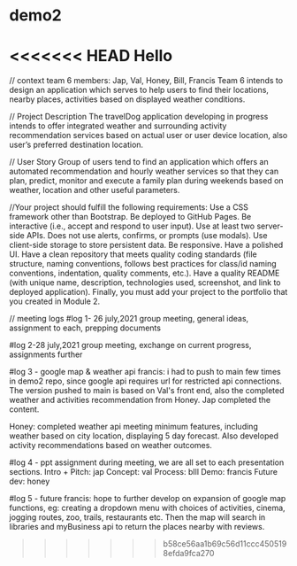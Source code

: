 # demo2

<<<<<<< HEAD
Hello
=======
// context
team 6 members: Jap, Val, Honey, Bill, Francis
Team 6 intends to design an application which serves to help users to find their locations, nearby places, activities based on displayed weather conditions. 

// Project Description
The travelDog application developing in progress intends to offer integrated weather and surrounding activity recommendation services based on actual user or user device location, also user’s preferred destination location. 

// User Story
Group of users tend to find an application which offers an automated recommendation and hourly weather services so that they can plan, predict, monitor and execute a family plan during weekends based on weather, location and other useful parameters. 

//Your project should fulfill the following requirements: 
Use a CSS framework other than Bootstrap. 
Be deployed to GitHub Pages. Be interactive (i.e., accept and respond to user input). 
Use at least two server-side APIs. 
Does not use alerts, confirms, or prompts (use modals). 
Use client-side storage to store persistent data. 
Be responsive. Have a polished UI. Have a clean repository that meets quality coding standards (file structure, naming conventions, follows best practices for class/id naming conventions, indentation, quality comments, etc.). 
Have a quality README (with unique name, description, technologies used, screenshot, and link to deployed application). 
Finally, you must add your project to the portfolio that you created in Module 2.

// meeting logs
#log 1- 26 july,2021
group meeting, general ideas, assignment to each, prepping documents

#log 2-28 july,2021
group meeting, exchange on current progress, assignments further

#log 3 - google map & weather api
francis: i had to push to main few times in demo2 repo, since google api requires url for restricted api connections. The version pushed to main is based on Val's front end, also the completed weather and activities recommendation from Honey. Jap completed the content. 

Honey: completed weather api meeting minimum features, including weather based on city location, displaying 5 day forecast. Also developed activity recommendations based on weather outcomes. 

#log 4 - ppt assignment
during meeting, we are all set to each presentation sections. 
Intro + Pitch: jap
Concept: val
Process: bIll
Demo: francis
Future dev: honey

#log 5 - future
francis: hope to further develop on expansion of google map functions, eg: creating a dropdown menu with choices of activities, cinema, jogging routes, zoo, trails, restaurants etc. Then the map will search in libraries and myBusiness api to return the places nearby with reviews. 
>>>>>>> b58ce56aa1b69c56d11ccc4505198efda9fca270
